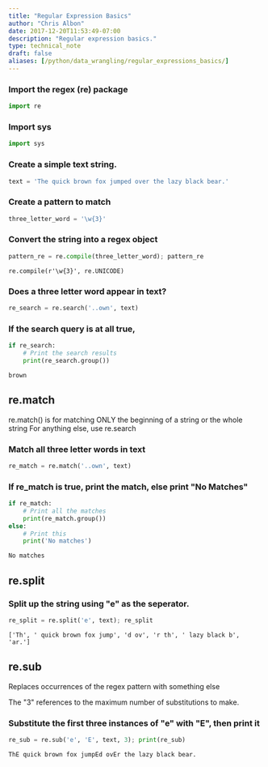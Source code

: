 ```yaml
---
title: "Regular Expression Basics"
author: "Chris Albon"
date: 2017-12-20T11:53:49-07:00
description: "Regular expression basics."
type: technical_note
draft: false
aliases: [/python/data_wrangling/regular_expressions_basics/]
---
```

### Import the regex (re) package


```python
import re
```

### Import sys


```python
import sys
```

### Create a simple text string.


```python
text = 'The quick brown fox jumped over the lazy black bear.'
```

### Create a pattern to match


```python
three_letter_word = '\w{3}'
```

### Convert the string into a regex object


```python
pattern_re = re.compile(three_letter_word); pattern_re
```




    re.compile(r'\w{3}', re.UNICODE)



### Does a three letter word appear in text?


```python
re_search = re.search('..own', text)
```

### If the search query is at all true,


```python
if re_search:
    # Print the search results
    print(re_search.group())
```

    brown


## re.match

re.match() is for matching ONLY the beginning of a string or the whole string
For anything else, use re.search

### Match all three letter words in text


```python
re_match = re.match('..own', text)
```

### If re_match is true, print the match, else print "No Matches"


```python
if re_match:
    # Print all the matches
    print(re_match.group())
else:
    # Print this
    print('No matches')
```

    No matches


## re.split

### Split up the string using "e" as the seperator.


```python
re_split = re.split('e', text); re_split
```




    ['Th', ' quick brown fox jump', 'd ov', 'r th', ' lazy black b', 'ar.']



## re.sub

Replaces occurrences of the regex pattern with something else

The "3" references to the maximum number of substitutions to make.

### Substitute the first three instances of "e" with "E", then print it


```python
re_sub = re.sub('e', 'E', text, 3); print(re_sub)
```

    ThE quick brown fox jumpEd ovEr the lazy black bear.

